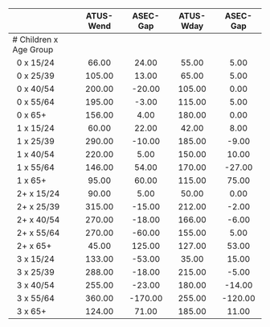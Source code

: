 
|                      |    ATUS-Wend |     ASEC-Gap |    ATUS-Wday |     ASEC-Gap |
| -------------------- | :----------: | :----------: | :----------: | :----------: |
| # Children x Age Group |              |              |              |              |
| &nbsp;&nbsp;0 x 15/24 |        66.00 |        24.00 |        55.00 |         5.00 |
| &nbsp;&nbsp;0 x 25/39 |       105.00 |        13.00 |        65.00 |         5.00 |
| &nbsp;&nbsp;0 x 40/54 |       200.00 |       -20.00 |       105.00 |         0.00 |
| &nbsp;&nbsp;0 x 55/64 |       195.00 |        -3.00 |       115.00 |         5.00 |
| &nbsp;&nbsp;0 x 65+  |       156.00 |         4.00 |       180.00 |         0.00 |
| &nbsp;&nbsp;1 x 15/24 |        60.00 |        22.00 |        42.00 |         8.00 |
| &nbsp;&nbsp;1 x 25/39 |       290.00 |       -10.00 |       185.00 |        -9.00 |
| &nbsp;&nbsp;1 x 40/54 |       220.00 |         5.00 |       150.00 |        10.00 |
| &nbsp;&nbsp;1 x 55/64 |       146.00 |        54.00 |       170.00 |       -27.00 |
| &nbsp;&nbsp;1 x 65+  |        95.00 |        60.00 |       115.00 |        75.00 |
| &nbsp;&nbsp;2+ x 15/24 |        90.00 |         5.00 |        50.00 |         0.00 |
| &nbsp;&nbsp;2+ x 25/39 |       315.00 |       -15.00 |       212.00 |        -2.00 |
| &nbsp;&nbsp;2+ x 40/54 |       270.00 |       -18.00 |       166.00 |        -6.00 |
| &nbsp;&nbsp;2+ x 55/64 |       270.00 |       -60.00 |       155.00 |         5.00 |
| &nbsp;&nbsp;2+ x 65+ |        45.00 |       125.00 |       127.00 |        53.00 |
| &nbsp;&nbsp;3 x 15/24 |       133.00 |       -53.00 |        35.00 |        15.00 |
| &nbsp;&nbsp;3 x 25/39 |       288.00 |       -18.00 |       215.00 |        -5.00 |
| &nbsp;&nbsp;3 x 40/54 |       255.00 |       -23.00 |       180.00 |       -14.00 |
| &nbsp;&nbsp;3 x 55/64 |       360.00 |      -170.00 |       255.00 |      -120.00 |
| &nbsp;&nbsp;3 x 65+  |       124.00 |        71.00 |       185.00 |        11.00 |

